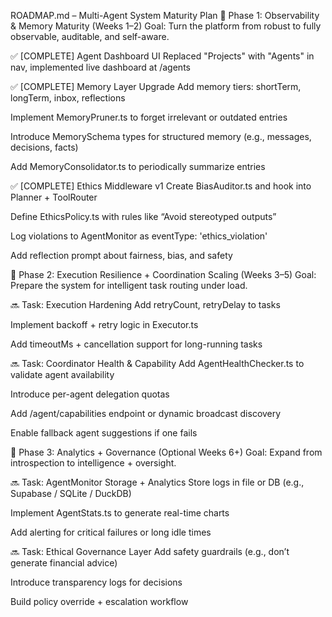 ROADMAP.md – Multi-Agent System Maturity Plan
🧭 Phase 1: Observability & Memory Maturity (Weeks 1–2)
Goal: Turn the platform from robust to fully observable, auditable, and self-aware.

✅ [COMPLETE] Agent Dashboard UI
Replaced "Projects" with "Agents" in nav, implemented live dashboard at /agents

✅ [COMPLETE] Memory Layer Upgrade
 Add memory tiers: shortTerm, longTerm, inbox, reflections

 Implement MemoryPruner.ts to forget irrelevant or outdated entries

 Introduce MemorySchema types for structured memory (e.g., messages, decisions, facts)

 Add MemoryConsolidator.ts to periodically summarize entries

✅ [COMPLETE] Ethics Middleware v1
 Create BiasAuditor.ts and hook into Planner + ToolRouter

 Define EthicsPolicy.ts with rules like “Avoid stereotyped outputs”

 Log violations to AgentMonitor as eventType: 'ethics_violation'

 Add reflection prompt about fairness, bias, and safety

🧭 Phase 2: Execution Resilience + Coordination Scaling (Weeks 3–5)
Goal: Prepare the system for intelligent task routing under load.

🔜 Task: Execution Hardening
 Add retryCount, retryDelay to tasks

 Implement backoff + retry logic in Executor.ts

 Add timeoutMs + cancellation support for long-running tasks

🔜 Task: Coordinator Health & Capability
 Add AgentHealthChecker.ts to validate agent availability

 Introduce per-agent delegation quotas

 Add /agent/capabilities endpoint or dynamic broadcast discovery

 Enable fallback agent suggestions if one fails

🧭 Phase 3: Analytics + Governance (Optional Weeks 6+)
Goal: Expand from introspection to intelligence + oversight.

🔜 Task: AgentMonitor Storage + Analytics
 Store logs in file or DB (e.g., Supabase / SQLite / DuckDB)

 Implement AgentStats.ts to generate real-time charts

 Add alerting for critical failures or long idle times

🔜 Task: Ethical Governance Layer
 Add safety guardrails (e.g., don’t generate financial advice)

 Introduce transparency logs for decisions

 Build policy override + escalation workflow